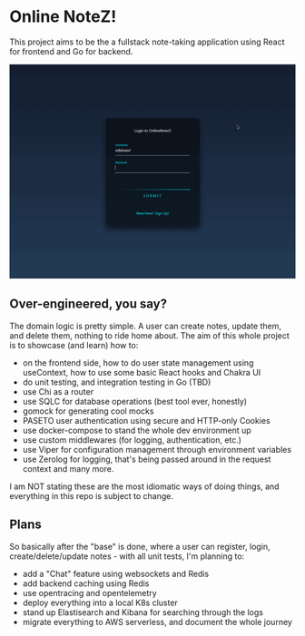 # Online NoteZ!

This project aims to be the a fullstack note-taking application using React for frontend and Go for backend.

![](https://github.com/adykaaa/online-notes/blob/main/web/public/onlinenotes.gif)

## Over-engineered, you say?
The domain logic is pretty simple. A user can create notes, update them, and delete them, nothing to ride home about. The aim of this whole project is to showcase (and learn) how to:
- on the frontend side, how to do user state management using useContext, how to use some basic React hooks and Chakra UI
- do unit testing, and integration testing in Go (TBD)
- use Chi as a router
- use SQLC for database operations (best tool ever, honestly)
- gomock for generating cool mocks
- PASETO user authentication using secure and HTTP-only Cookies
- use docker-compose to stand the whole dev environment up
- use custom middlewares (for logging, authentication, etc.)
- use Viper for configuration management through environment variables
- use Zerolog for logging, that's being passed around in the request context
and many more. 

I am NOT stating these are the most idiomatic ways of doing things, and everything in this repo is subject to change.

## Plans

So basically after the "base" is done, where a user can register, login, create/delete/update notes - with all unit tests, I'm planning to:
- add a "Chat" feature using websockets and Redis
- add backend caching using Redis
- use opentracing and opentelemetry
- deploy everything into a local K8s cluster
- stand up Elastisearch and Kibana for searching through the logs
- migrate everything to AWS serverless, and document the whole journey

